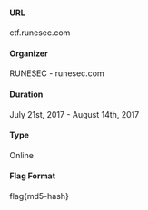 #### URL
ctf.runesec.com

#### Organizer
RUNESEC - runesec.com

#### Duration
July 21st, 2017 - August 14th, 2017

#### Type
Online

#### Flag Format
flag{md5-hash}